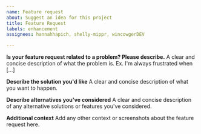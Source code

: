 ```yaml
---
name: Feature request
about: Suggest an idea for this project
title: Feature Request
labels: enhancement
assignees: hannahhapich, shelly-mippr, wincowgerDEV

---
```


**Is your feature request related to a problem? Please describe.**
A clear and concise description of what the problem is. Ex. I'm always frustrated when [...]

**Describe the solution you'd like**
A clear and concise description of what you want to happen.

**Describe alternatives you've considered**
A clear and concise description of any alternative solutions or features you've considered.

**Additional context**
Add any other context or screenshots about the feature request here.
